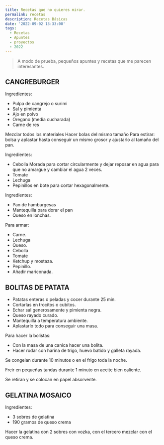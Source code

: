 ```yaml
---
title: Recetas que no quieres mirar. 
permalink: recetas
description: Recetas Básicas
date: '2022-09-02 13:33:00'
tags: 
  - Recetas
  - Apuntes
  - proyectos
  - 2022
---
```


> A modo de prueba, pequeños apuntes y recetas que me parecen interesantes.

## CANGREBURGER

Ingredientes:

* Pulpa de cangrejo o surimi
* Sal y pimienta
* Ajo en polvo
* Oregano (media cucharada)
* Carne de res

Mezclar todos los materiales
Hacer bolas del mismo tamaño
Para estirar: bolsa y aplastar hasta conseguir un mismo grosor y ajustarlo al tamaño del pan.

Ingredientes:

* Cebolla Morada para cortar circularmente y dejar reposar en agua para que no amargue y cambiar el agua 2 veces.
* Tomate
* Lechuga
* Pepinillos en bote para cortar hexagonalmente.

Ingredientes:

* Pan de hamburgesas
* Mantequilla para dorar el pan
* Queso en lonchas.

Para armar:

* Carne.
* Lechuga
* Queso.
* Cebolla
* Tomate
* Ketchup y mostaza.
* Pepinillo.
* Añadir mariconada.

## BOLITAS DE PATATA

* Patatas enteras o peladas y cocer durante 25 min.
* Cortarlas en trocitos o cubitos.
* Echar sal generosamente y pimienta negra.
* Queso rayado curado.
* Mantequilla a temperatura ambiente.
* Aplastarlo todo para conseguir una masa.

Para hacer la bolistas:

* Con la masa de una canica hacer una bolita.
* Hacer rodar con harina de trigo, huevo batido y galleta rayada.

Se congelan durante 10 minutos o en el frigo toda la noche.

Freir en pequeñas tandas durante 1 minuto en aceite bien caliente.

Se retiran y se colocan en papel absorvente.

## GELATINA MOSAICO

Ingredientes:

* 3 sobres de gelatina
* 190 gramos de queso crema

Hacer la gelatina con 2 sobres con vozka, con el tercero mezclar con el queso crema.
